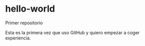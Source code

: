 # hello-world
Primer repositorio

Esta es la primera vez que uso GitHub y quiero empezar a coger experiencia.

